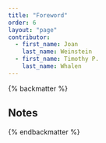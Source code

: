 ```yaml
---
title: "Foreword"
order: 6
layout: "page"
contributor:
  - first_name: Joan
    last_name: Weinstein
  - first_name: Timothy P.
    last_name: Whalen
---
```



{% backmatter %}

## Notes


{% endbackmatter %}

